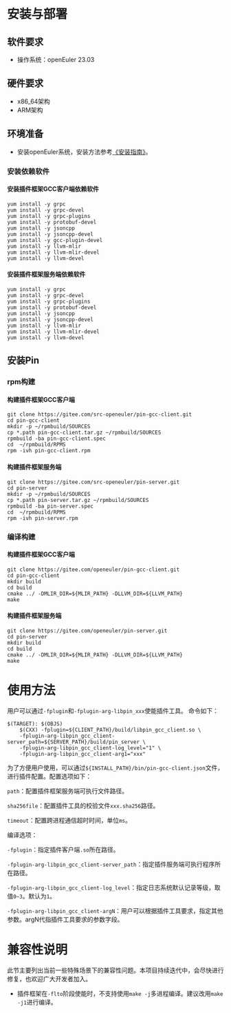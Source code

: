 # 安装与部署

## 软件要求

* 操作系统：openEuler 23.03

## 硬件要求

* x86_64架构
* ARM架构

## 环境准备

* 安装openEuler系统，安装方法参考[《安装指南》](https://docs.openeuler.openatom.cn/zh/docs/24.03_LTS_SP2/server/installation_upgrade/installation/installation_on_servers.html)。

### 安装依赖软件

#### 安装插件框架GCC客户端依赖软件

```shell
yum install -y grpc
yum install -y grpc-devel
yum install -y grpc-plugins
yum install -y protobuf-devel
yum install -y jsoncpp
yum install -y jsoncpp-devel
yum install -y gcc-plugin-devel
yum install -y llvm-mlir
yum install -y llvm-mlir-devel
yum install -y llvm-devel
```

#### 安装插件框架服务端依赖软件

```shell
yum install -y grpc
yum install -y grpc-devel
yum install -y grpc-plugins
yum install -y protobuf-devel
yum install -y jsoncpp
yum install -y jsoncpp-devel
yum install -y llvm-mlir
yum install -y llvm-mlir-devel
yum install -y llvm-devel
```

## 安装Pin

### rpm构建

#### 构建插件框架GCC客户端

```shell
git clone https://gitee.com/src-openeuler/pin-gcc-client.git
cd pin-gcc-client
mkdir -p ~/rpmbuild/SOURCES
cp *.path pin-gcc-client.tar.gz ~/rpmbuild/SOURCES
rpmbuild -ba pin-gcc-client.spec
cd  ~/rpmbuild/RPMS
rpm -ivh pin-gcc-client.rpm
```

#### 构建插件框架服务端

```shell
git clone https://gitee.com/src-openeuler/pin-server.git
cd pin-server
mkdir -p ~/rpmbuild/SOURCES
cp *.path pin-server.tar.gz ~/rpmbuild/SOURCES
rpmbuild -ba pin-server.spec
cd  ~/rpmbuild/RPMS
rpm -ivh pin-server.rpm
```

### 编译构建

#### 构建插件框架GCC客户端

```shell
git clone https://gitee.com/openeuler/pin-gcc-client.git
cd pin-gcc-client
mkdir build
cd build
cmake ../ -DMLIR_DIR=${MLIR_PATH} -DLLVM_DIR=${LLVM_PATH}
make
```

#### 构建插件框架服务端

```shell
git clone https://gitee.com/openeuler/pin-server.git
cd pin-server
mkdir build
cd build
cmake ../ -DMLIR_DIR=${MLIR_PATH} -DLLVM_DIR=${LLVM_PATH}
make
```

# 使用方法

用户可以通过`-fplugin`和`-fplugin-arg-libpin_xxx`使能插件工具。
命令如下：

```shell
$(TARGET): $(OBJS)
    $(CXX) -fplugin=${CLIENT_PATH}/build/libpin_gcc_client.so \
    -fplugin-arg-libpin_gcc_client-server_path=${SERVER_PATH}/build/pin_server \
    -fplugin-arg-libpin_gcc_client-log_level="1" \
    -fplugin-arg-libpin_gcc_client-arg1="xxx"
```

为了方便用户使用，可以通过`${INSTALL_PATH}/bin/pin-gcc-client.json`文件，进行插件配置。配置选项如下：

`path`：配置插件框架服务端可执行文件路径。

`sha256file`：配置插件工具的校验文件`xxx.sha256`路径。

`timeout`：配置跨进程通信超时时间，单位`ms`。

编译选项：

`-fplugin`：指定插件客户端`.so`所在路径。

`-fplugin-arg-libpin_gcc_client-server_path`：指定插件服务端可执行程序所在路径。

`-fplugin-arg-libpin_gcc_client-log_level`：指定日志系统默认记录等级，取值`0~3`。默认为`1`。

`-fplugin-arg-libpin_gcc_client-argN`：用户可以根据插件工具要求，指定其他参数。argN代指插件工具要求的参数字段。

# 兼容性说明

此节主要列出当前一些特殊场景下的兼容性问题。本项目持续迭代中，会尽快进行修复，也欢迎广大开发者加入。

* 插件框架在`-flto`阶段使能时，不支持使用`make -j`多进程编译。建议改用`make -j1`进行编译。
